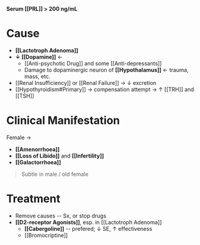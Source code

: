 **Serum [[PRL]] > 200 ng/mL**

# Cause
- **[[Lactotroph Adenoma]]**
- **↓ [[Dopamine]]** ←
	- [[Anti-psychotic Drug]] and some [[Anti-depressants]]
	- Damage to dopaminergic neuron of **[[Hypothalamus]]** ← trauma, mass, etc.
- [[Renal Insufficiency]] or [[Renal Failure]] → ↓ excretion
- [[Hypothyroidism#Primary]] → compensation attempt → ↑ [[TRH]] and [[TSH]] 

# Clinical Manifestation
Female →
- **[[Amenorrhoea]]**
- **[[Loss of Libido]]** and **[[Infertility]]**
- **[[Galactorrhoea]]**
> Subtle in male / old female

# Treatment
- Remove causes -- Sx, or stop drugs
- **[[D2-receptor Agonists]]**, esp. in [[Lactotroph Adenoma]]
	- **[[Cabergoline]]** -- prefered; ↓ SE, ↑ effectiveness 
	- [[Bromocriptine]]
